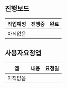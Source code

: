 ## 진행보드

| 작업예정   |      진행중      |  완료 |
|----------|:-------------:|------:|
| 아직없음 |   |   |

## 사용자요청앱

| 앱   |      내용      |  요청일 |
|----------|:-------------:|------:|
| 아직없음 |   |   |



